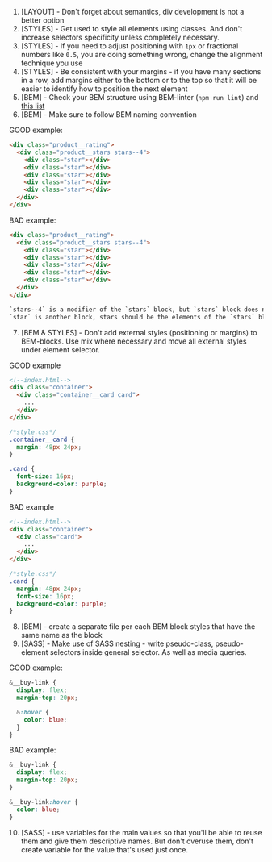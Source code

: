 1. [LAYOUT] - Don't forget about semantics, div development is not a better
   option
2. [STYLES] - Get used to style all elements using classes. And don't increase
   selectors specificity unless completely necessary.
3. [STYLES] - If you need to adjust positioning with `1px` or fractional numbers
   like `0.5`, you are doing something wrong, change the alignment technique you use
4. [STYLES] - Be consistent with your margins - if you have many sections in a
   row, add margins either to the bottom or to the top so that it will be easier
   to identify how to position the next element
5. [BEM] - Check your BEM structure using BEM-linter (`npm run lint`) and
   [this list](https://mate-academy.github.io/fe-program/css/typical-bem-mistakes)
6. [BEM] - Make sure to follow BEM naming convention

GOOD example:
```html
<div class="product__rating">
  <div class="product__stars stars--4">
    <div class="star"></div>
    <div class="star"></div>
    <div class="star"></div>
    <div class="star"></div>
    <div class="star"></div>
  </div>
</div>
```

BAD example:
```html
<div class="product__rating">
  <div class="product__stars stars--4">
    <div class="star"></div>
    <div class="star"></div>
    <div class="star"></div>
    <div class="star"></div>
    <div class="star"></div>
  </div>
</div>

`stars--4` is a modifier of the `stars` block, but `stars` block does not exist in HTML;
`star` is another block, stars should be the elements of the `stars` block
```

7. [BEM & STYLES] - Don't add external styles (positioning or margins) to
   BEM-blocks. Use mix where necessary and move all external styles under element
   selector.

GOOD example
```html
<!--index.html-->
<div class="container">
  <div class="container__card card">
    ...
  </div>
</div>
```
```css
/*style.css*/
.container__card {
  margin: 48px 24px;
}

.card {
  font-size: 16px;
  background-color: purple;
}
```

BAD example
```html
<!--index.html-->
<div class="container">
  <div class="card">
    ...
  </div>
</div>
```
```css
/*style.css*/
.card {
  margin: 48px 24px;
  font-size: 16px;
  background-color: purple;
}
```

8. [BEM] - create a separate file per each BEM block styles that have the same
   name as the block
9. [SASS] - Make use of SASS nesting - write pseudo-class, pseudo-element
   selectors inside general selector. As well as media queries.

GOOD example:
```scss
&__buy-link {
  display: flex;
  margin-top: 20px;

  &:hover {
    color: blue;
  }
}
```

BAD example:
```scss
&__buy-link {
  display: flex;
  margin-top: 20px;
}

&__buy-link:hover {
  color: blue;
}
```

10. [SASS] - use variables for the main values so that you'll be able to reuse
    them and give them descriptive names. But don't overuse them, don't create
    variable for the value that's used just once.

